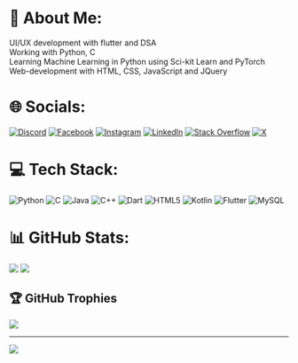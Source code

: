 # 💫 About Me:
UI/UX development with flutter and DSA<br>Working with Python, C<br>Learning Machine Learning in Python using Sci-kit Learn and PyTorch<br>Web-development with HTML, CSS, JavaScript and JQuery

# 🌐 Socials:
[![Discord](https://img.shields.io/badge/Discord-%237289DA.svg?logo=discord&logoColor=white)](https://discord.gg/eboydakshlal) [![Facebook](https://img.shields.io/badge/Facebook-%231877F2.svg?logo=Facebook&logoColor=white)](https://facebook.com/daksh.lal.3) [![Instagram](https://img.shields.io/badge/Instagram-%23E4405F.svg?logo=Instagram&logoColor=white)](https://instagram.com/daksh._.lal) [![LinkedIn](https://img.shields.io/badge/LinkedIn-%230077B5.svg?logo=linkedin&logoColor=white)](https://linkedin.com/in/daksh-xyz) [![Stack Overflow](https://img.shields.io/badge/-Stackoverflow-FE7A16?logo=stack-overflow&logoColor=white)](https://stackoverflow.com/users/daksh-xyz) [![X](https://img.shields.io/badge/X-black.svg?logo=X&logoColor=white)](https://x.com/daksh_xyz) 

# 💻 Tech Stack:
![Python](https://img.shields.io/badge/python-3670A0?style=for-the-badge&logo=python&logoColor=ffdd54) ![C](https://img.shields.io/badge/c-%2300599C.svg?style=for-the-badge&logo=c&logoColor=white) ![Java](https://img.shields.io/badge/java-%23ED8B00.svg?style=for-the-badge&logo=openjdk&logoColor=white) ![C++](https://img.shields.io/badge/c++-%2300599C.svg?style=for-the-badge&logo=c%2B%2B&logoColor=white) ![Dart](https://img.shields.io/badge/dart-%230175C2.svg?style=for-the-badge&logo=dart&logoColor=white) ![HTML5](https://img.shields.io/badge/html5-%23E34F26.svg?style=for-the-badge&logo=html5&logoColor=white) ![Kotlin](https://img.shields.io/badge/kotlin-%237F52FF.svg?style=for-the-badge&logo=kotlin&logoColor=white) ![Flutter](https://img.shields.io/badge/Flutter-%2302569B.svg?style=for-the-badge&logo=Flutter&logoColor=white) ![MySQL](https://img.shields.io/badge/mysql-%2300000f.svg?style=for-the-badge&logo=mysql&logoColor=white)

# 📊 GitHub Stats:
![](https://github-readme-streak-stats.herokuapp.com/?user=daksh-xyz&theme=radical&hide_border=true) ![](https://github-readme-stats.vercel.app/api/top-langs/?username=daksh-xyz&theme=radical&hide_border=true&include_all_commits=true&count_private=false&layout=compact)

## 🏆 GitHub Trophies
![](https://github-profile-trophy.vercel.app/?username=daksh-xyz&theme=radical&no-frame=false&no-bg=false&margin-w=4)

---
[![](https://visitcount.itsvg.in/api?id=daksh-xyz&icon=0&color=12)](https://visitcount.itsvg.in)
